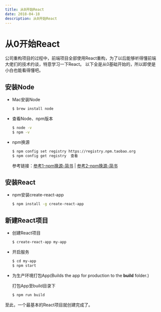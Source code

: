 ```yaml
---
title: 从0开始React
date: 2018-04-18
description: 从0开始React
---
```


# 从0开始React

<!--# 简介
从0开始搭建一个React项目-->

公司重构项目的过程中，前端项目全部使用React重构，为了以后能够听得懂前端大佬们的技术约谈，特意学习一下React。
以下全是从0基础开始的，所以即使是小白也能看得懂吧。

## 安装Node

- Mac安装Node

    ```bash
    $ brew install node
    ```

- 查看Node、npm版本

    ```bash
    $ node -v
    $ npm -v
    ```

- npm换源

    ```bash
    $ npm config set registry https://registry.npm.taobao.org
    $ npm config get registry  查看
    ```
    参考链接：[参考1-npm换源-简书](https://www.jianshu.com/p/0deb70e6f395) | [参考2-npm换源-简书](https://www.jianshu.com/p/f311a3a155ff)

## 安装React

- npm安装create-react-app

    ```bash
    $ npm install -g create-react-app
    ```

## 新建React项目

- 创建React项目

    ```bash
    $ create-react-app my-app
    ```

- 开启服务

    ```bash
    $ cd my-app
    $ npm start
    ```

- 为生产环境打包App(Builds the app for production to the **build** folder.)

    打包App至build目录下
    ```bash
    $ npm run build
    ```

至此，一个最基本的React项目就创建完成了。







